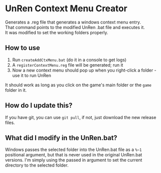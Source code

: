 # UnRen Context Menu Creator
Generates a .reg file that generates a windows context menu entry.<br>
That command points to the modified UnRen .bat file and executes it.<br>
It was modified to set the working folders properly.<br>

## How to use

1. Run `createAddCtxMenu.bat` (do it in a console to get logs)
2. A `registerContextMenu.reg` file will be generated; run it
3. Now a new context menu should pop up when you right-click a folder - use it to run UnRen

It should work as long as you click on the game's main folder or the `game` folder in it.

## How do I update this?

If you have git, you can use `git pull`, if not, just download the new release files.

## What did I modify in the UnRen.bat?

Windows passes the selected folder into the UnRen.bat file as a `%~1` positional argument, but that is never used in the original UnRen.bat versions. I'm simply using the passed in argument to set the current directory to the selected folder.